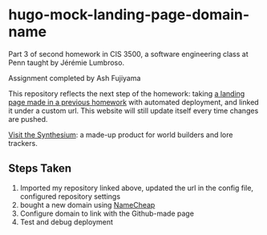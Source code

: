 # hugo-mock-landing-page-domain-name

Part 3 of second homework in CIS 3500, a software engineering class at Penn taught by Jérémie Lumbroso.

Assignment completed by Ash Fujiyama

This repository reflects the next step of the homework: taking [a landing page made in a previous homework](https://github.com/ashfujiyama/hugo-mock-autodeployed) with automated deployment, and linked it under a custom url.  This website will still update itself every time changes are pushed.

[Visit the Synthesium](http://synthesium.xyz/): a made-up product for world builders and lore trackers.

## Steps Taken

1. Imported my repository linked above, updated the url in the config file, configured repository settings
2. bought a new domain using [NameCheap](https://www.namecheap.com/)
3. Configure domain to link with the Github-made page
4. Test and debug deployment
